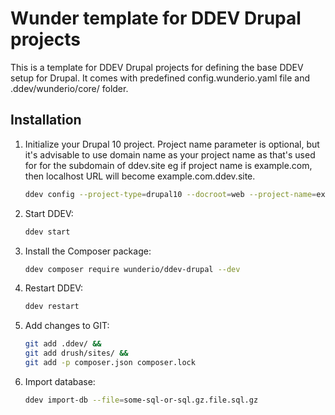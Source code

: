 # Wunder template for DDEV Drupal projects

This is a template for DDEV Drupal projects for defining the base DDEV setup for Drupal.
It comes with predefined config.wunderio.yaml file and .ddev/wunderio/core/ folder.

## Installation

1. Initialize your Drupal 10 project. Project name parameter is optional, but
it's advisable to use domain name as your project name as that's used for for
the subdomain of ddev.site eg if project name is example.com, then localhost
URL will become example.com.ddev.site.

    ```bash
    ddev config --project-type=drupal10 --docroot=web --project-name=example.com
    ```

2. Start DDEV:

   ```bash
   ddev start
   ```

3. Install the Composer package:

   ```bash
   ddev composer require wunderio/ddev-drupal --dev
   ```

4. Restart DDEV:

   ```bash
   ddev restart
   ```

5. Add changes to GIT:

   ```bash
   git add .ddev/ &&
   git add drush/sites/ &&
   git add -p composer.json composer.lock
   ```

6. Import database:

   ```bash
   ddev import-db --file=some-sql-or-sql.gz.file.sql.gz
   ```

